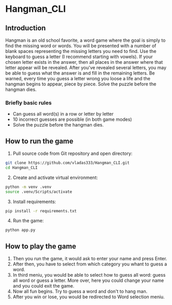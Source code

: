 # Hangman_CLI
## Introduction
Hangman is an old school favorite, a word game where the goal is simply to find the missing word or words.
You will be presented with a number of blank spaces representing the missing letters you need to find.
Use the keyboard to guess a letter (I recommend starting with vowels).
If your chosen letter exists in the answer, then all places in the answer where that letter appear will be revealed.
After you've revealed several letters, you may be able to guess what the answer is and fill in the remaining letters.
Be warned, every time you guess a letter wrong you loose a life and the hangman begins to appear, piece by piece.
Solve the puzzle before the hangman dies.

### Briefly basic rules
* Can guess all word(s) in a row or letter by letter
* 10 incorrect guesses are possible (in both game modes)
* Solve the puzzle before the hangman dies.

## How to run the game
1. Pull source code from Git repository and open directory:
```bash
git clone https://github.com/vladas333/Hangman_CLI.git
cd Hangman_CLI
```

2. Create and activate virtual environment:
```bash
python -m venv .venv
source .venv/Scripts/activate
```

3. Install requirements:
```bash
pip install -r requirements.txt
```
4. Run the game:
```bash
python app.py
```

## How to play the game
1. Then you run the game, it would ask to enter your name and press Enter.
2. After then, you have to select from which category you whant to guess a word.
3. In third meniu, you would be able to select how to guess all word: guess all word or guess a letter. More over, here you could change your name and you could exit the game.
4. Now all fun begins. Try to guess a word and don't to hang man.
5. After you win or lose, you would be redirected to Word selection meniu.
